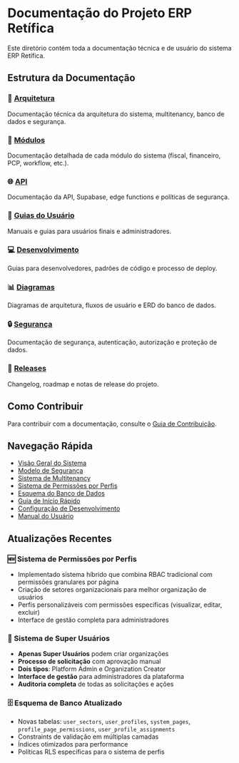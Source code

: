 # Documentação do Projeto ERP Retífica

Este diretório contém toda a documentação técnica e de usuário do sistema ERP Retífica.

## Estrutura da Documentação

### 📐 [Arquitetura](./architecture/)
Documentação técnica da arquitetura do sistema, multitenancy, banco de dados e segurança.

### 🔧 [Módulos](./modules/)
Documentação detalhada de cada módulo do sistema (fiscal, financeiro, PCP, workflow, etc.).

### 🌐 [API](./api/)
Documentação da API, Supabase, edge functions e políticas de segurança.

### 👥 [Guias do Usuário](./user-guides/)
Manuais e guias para usuários finais e administradores.

### 💻 [Desenvolvimento](./development/)
Guias para desenvolvedores, padrões de código e processo de deploy.

### 📊 [Diagramas](./diagrams/)
Diagramas de arquitetura, fluxos de usuário e ERD do banco de dados.

### 🔒 [Segurança](./security/)
Documentação de segurança, autenticação, autorização e proteção de dados.

### 📝 [Releases](./releases/)
Changelog, roadmap e notas de release do projeto.

## Como Contribuir

Para contribuir com a documentação, consulte o [Guia de Contribuição](./development/contributing.md).

## Navegação Rápida

- [Visão Geral do Sistema](./architecture/system-overview.md)
- [Modelo de Segurança](./architecture/security-model.md)
- [Sistema de Multitenancy](./architecture/multitenancy.md)
- [Sistema de Permissões por Perfis](./architecture/profile-permissions-system.md)
- [Esquema do Banco de Dados](./architecture/database-schema.md)
- [Guia de Início Rápido](./user-guides/getting-started.md)
- [Configuração de Desenvolvimento](./development/setup-guide.md)
- [Manual do Usuário](./user-guides/user-manual.md)

## Atualizações Recentes

### 🆕 Sistema de Permissões por Perfis
- Implementado sistema híbrido que combina RBAC tradicional com permissões granulares por página
- Criação de setores organizacionais para melhor organização de usuários
- Perfis personalizáveis com permissões específicas (visualizar, editar, excluir)
- Interface de gestão completa para administradores

### 🔐 Sistema de Super Usuários
- **Apenas Super Usuários** podem criar organizações
- **Processo de solicitação** com aprovação manual
- **Dois tipos**: Platform Admin e Organization Creator
- **Interface de gestão** para administradores da plataforma
- **Auditoria completa** de todas as solicitações e ações

### 🗄️ Esquema de Banco Atualizado
- Novas tabelas: `user_sectors`, `user_profiles`, `system_pages`, `profile_page_permissions`, `user_profile_assignments`
- Constraints de validação em múltiplas camadas
- Índices otimizados para performance
- Políticas RLS específicas para o sistema de perfis